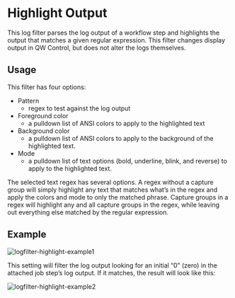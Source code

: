 # Highlight Output

This log filter parses the log output of a workflow step and highlights the output that matches a given regular expression. This filter changes display output in QW Control, but does not alter the logs themselves.

## Usage

This filter has four options:

- Pattern
  - regex to test against the log output
- Foreground color
  - a pulldown list of ANSI colors to apply to the highlighted text
- Background color
  - a pulldown list of ANSI colors to apply to the background of the highlighted text.
- Mode
  - a pulldown list of text options (bold, underline, blink, and reverse) to apply to the highlighted text.

The selected text regex has several options. A regex without a capture group will simply highlight any text that matches what’s in the regex and apply the colors and mode to only the matched phrase. Capture groups in a regex will highlight any and all capture groups in the regex, while leaving out everything else matched by the regular expression.

## Example

![logfilter-highlight-example1](/assets/img/logfilter-highlight-example1.png)

This setting will filter the log output looking for an initial “0” (zero) in the attached job step’s log output. If it matches, the result will look like this:

![logfilter-highlight-example2](/assets/img/logfilter-highlight-example2.png)

